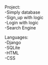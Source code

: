 Project:</br>
	-Simply database</br>
	-Sign_up with logic </br>
	-Login with logic </br>
	-Search Engine</br>

Languages:</br>
	-Django</br>
	-SQLite</br>
	-HTML</br>
	-CSS</br>
